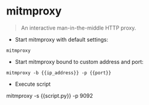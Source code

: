 # mitmproxy

> An interactive man-in-the-middle HTTP proxy.

- Start mitmproxy with default settings:

`mitmproxy`

- Start mitmproxy bound to custom address and port:

`mitmproxy -b {{ip_address}} -p {{port}}`
- Execute script

mitmproxy -s {{script.py}} -p 9092


